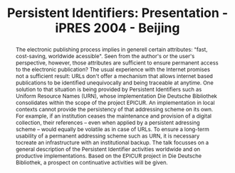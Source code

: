 ---
abstract: 'The electronic publishing process implies in generell certain attributes:
  "fast, cost-saving, worldwide acessible". Seen from the author''s or the user''s
  perspective, however, those attributes are sufficient to ensure permanent access
  to the electronic publication? The usual experience with the Internet promises not
  a sufficient result: URLs don''t offer a mechanism that allows internet based publications
  to be identified unequivocally and being traceable at anytime. One solution to that
  situation is being provided by Persistent Identifiers such as Uniform Resource Names
  (URN), whose implementation Die Deutsche Bibliothek consolidates within the scope
  of the project EPICUR.

  An implementation in local contexts cannot provide the persistency of that addressing
  scheme on its own. For example, if an institution ceases the maintenance and provision
  of a digital collection, their references – even when applied by a persistent adressing
  scheme – would equally be volatile as in case of URLs. To ensure a long-term usability
  of a permanent addressing scheme such as URN, it is necessary tocreate an infrastructure
  with an institutional backup.

  The talk focusses on a general description of the Persistent Identifier activities
  worldwide and on productive implementations. Based on the EPICUR project in Die
  Deutsche Bibliothek, a prospect on continuative activities will be given.'
creators:
- Altenhöner, Reinhard
date: null
document_url: https://services.phaidra.univie.ac.at/api/object/o:295016/download
grand_parent: iPRES
institutions: []
keywords:
- beijing
landing_page_url: https://phaidra.univie.ac.at/o:295016
language: eng
layout: publication
license: CC BY-SA 3.0 AT
notes_url: null
parent: iPRES 2004
presentation_url: null
size: 3362738
source_name: iPRES
title: 'Persistent Identifiers: Presentation - iPRES 2004 - Beijing'
type: paper
year: 2004
---